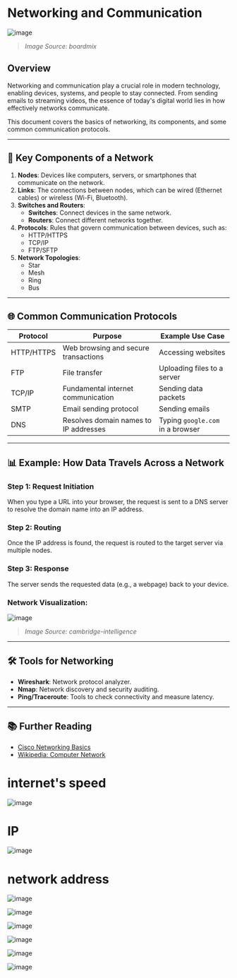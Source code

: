 # Networking and Communication

![image](https://github.com/user-attachments/assets/f703add5-2ac3-4b31-9a04-da47970029b4)


> *Image Source: boardmix*

## Overview
Networking and communication play a crucial role in modern technology, enabling devices, systems, and people to stay connected. From sending emails to streaming videos, the essence of today's digital world lies in how effectively networks communicate.

This document covers the basics of networking, its components, and some common communication protocols.

---

## 📡 Key Components of a Network
1. **Nodes**: Devices like computers, servers, or smartphones that communicate on the network.
2. **Links**: The connections between nodes, which can be wired (Ethernet cables) or wireless (Wi-Fi, Bluetooth).
3. **Switches and Routers**:
   - **Switches**: Connect devices in the same network.
   - **Routers**: Connect different networks together.
4. **Protocols**: Rules that govern communication between devices, such as:
   - HTTP/HTTPS
   - TCP/IP
   - FTP/SFTP
5. **Network Topologies**:
   - Star
   - Mesh
   - Ring
   - Bus

---

## 🌐 Common Communication Protocols
| Protocol | Purpose                             | Example Use Case           |
|----------|-------------------------------------|----------------------------|
| HTTP/HTTPS| Web browsing and secure transactions | Accessing websites         |
| FTP      | File transfer                       | Uploading files to a server |
| TCP/IP   | Fundamental internet communication  | Sending data packets       |
| SMTP     | Email sending protocol              | Sending emails             |
| DNS      | Resolves domain names to IP addresses | Typing `google.com` in a browser |

---

## 📊 Example: How Data Travels Across a Network

### Step 1: Request Initiation
When you type a URL into your browser, the request is sent to a DNS server to resolve the domain name into an IP address.

### Step 2: Routing
Once the IP address is found, the request is routed to the target server via multiple nodes.

### Step 3: Response
The server sends the requested data (e.g., a webpage) back to your device.

### Network Visualization:
![image](https://github.com/user-attachments/assets/21e5c0fc-9fba-4f46-9d23-88dedfaa83ee)

> *Image Source: cambridge-intelligence*

---

## 🛠️ Tools for Networking
- **Wireshark**: Network protocol analyzer.
- **Nmap**: Network discovery and security auditing.
- **Ping/Traceroute**: Tools to check connectivity and measure latency.

---

## 📚 Further Reading
- [Cisco Networking Basics](https://www.cisco.com/)
- [Wikipedia: Computer Network](https://en.wikipedia.org/wiki/Computer_network)


# internet's speed
![image](https://github.com/user-attachments/assets/ac5142b8-64c2-4c2f-90d6-cf8f3e9fc4b8)

# IP

![image](https://github.com/user-attachments/assets/2c4a8a28-4103-4024-8ab2-18774e195c92)

# network address
![image](https://github.com/user-attachments/assets/7cdcf2c5-1b44-497c-8b38-80c02fd0b427)

![image](https://github.com/user-attachments/assets/f5b3bbce-aa92-4f53-bedb-94729c71779a)

![image](https://github.com/user-attachments/assets/ff1db814-1963-4c5c-9d73-34d74d0517f7)

![image](https://github.com/user-attachments/assets/591f01c2-6862-4f39-98fd-b3a89a77b1e5)

![image](https://github.com/user-attachments/assets/c6b77e9d-0f6e-4566-aadf-452e55305e5a)

![image](https://github.com/user-attachments/assets/e51940ee-ae10-4999-9e7b-20a1b1c8c929)
